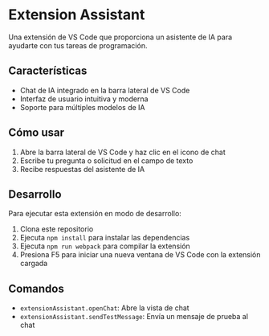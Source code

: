 # Extension Assistant

Una extensión de VS Code que proporciona un asistente de IA para ayudarte con tus tareas de programación.

## Características

- Chat de IA integrado en la barra lateral de VS Code
- Interfaz de usuario intuitiva y moderna
- Soporte para múltiples modelos de IA

## Cómo usar

1. Abre la barra lateral de VS Code y haz clic en el icono de chat
2. Escribe tu pregunta o solicitud en el campo de texto
3. Recibe respuestas del asistente de IA

## Desarrollo

Para ejecutar esta extensión en modo de desarrollo:

1. Clona este repositorio
2. Ejecuta `npm install` para instalar las dependencias
3. Ejecuta `npm run webpack` para compilar la extensión
4. Presiona F5 para iniciar una nueva ventana de VS Code con la extensión cargada

## Comandos

- `extensionAssistant.openChat`: Abre la vista de chat
- `extensionAssistant.sendTestMessage`: Envía un mensaje de prueba al chat
